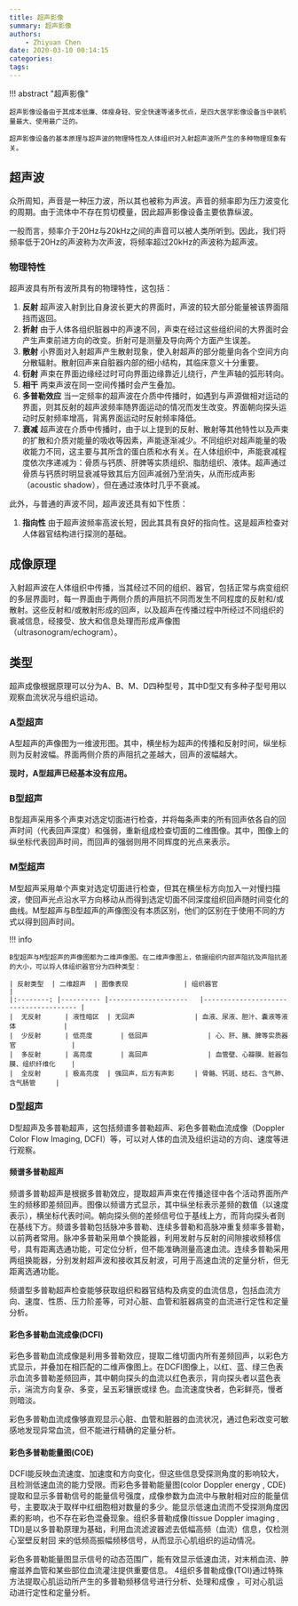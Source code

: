 ```yaml
---
title: 超声影像
summary: 超声影像
authors:
    - Zhiyuan Chen
date: 2020-03-10 00:14:15
categories: 
tags:
---
```


!!! abstract "超声影像"

    超声影像设备由于其成本低廉、体瘦身轻、安全快速等诸多优点，是四大医学影像设备当中装机量最大、使用最广泛的。

    超声影像设备的基本原理与超声波的物理特性及人体组织对入射超声波所产生的多种物理现象有关。

## 超声波

众所周知，声音是一种压力波，所以其也被称为声波。声音的频率即为压力波变化的周期。由于流体中不存在剪切模量，因此超声影像设备主要依靠纵波。

一般而言，频率介于20Hz与20kHz之间的声音可以被人类所听到。因此，我们将频率低于20Hz的声波称为次声波，将频率超过20kHz的声波称为超声波。

### 物理特性

超声波具有所有波所具有的物理特性，这包括：

1. **反射** 超声波入射到比自身波长更大的界面时，声波的较大部分能量被该界面阻挡而返回。
2. **折射** 由于人体各组织脏器中的声速不同，声束在经过这些组织间的大界面时会产生声束前进方向的改变。折射可是测量及导向两个方面产生误差。
3. **散射** 小界面对入射超声产生散射现象，使入射超声的部分能量向各个空间方向分散辐射。散射回声来自脏器内部的细小结构，其临床意义十分重要。
4. **衍射** 声束在界面边缘经过时可向界面边缘靠近儿绕行，产生声轴的弧形转向。
5. **相干** 两束声波在同一空间传播时会产生叠加。
6. **多普勒效应** 当一定频率的超声波在介质中传播时，如遇到与声源做相对运动的界面，则其反射的超声波频率随界面运动的情况而发生改变。界面朝向探头运动时反射频率增高，背离界面运动时反射频率降低。
7. **衰减** 超声波在介质中传播时，由于以上提到的反射、散射等其他特性以及声束的扩散和介质对能量的吸收等因素，声能逐渐减少。不同组织对超声能量的吸收能力不同，这主要与其所含的蛋白质和水有关。在人体组织中，声能衰减程度依次序递减为：骨质与钙质、肝脾等实质组织、脂肪组织、液体。超声通过骨质与钙质时明显衰减导致其后方回声减弱乃至消失，从而形成声影（acoustic shadow），但在通过液体时几乎不衰减。

此外，与普通的声波不同，超声波还具有如下性质：

1. **指向性** 由于超声波频率高波长短，因此其具有良好的指向性。这是超声检查对人体器官结构进行探测的基础。

## 成像原理

入射超声波在人体组织中传播，当其经过不同的组织、器官，包括正常与病变组织的多层界面时，每一界面由于两侧介质的声阻抗不同而发生不同程度的反射和/或散射。这些反射和/或散射形成的回声，以及超声在传播过程中所经过不同组织的衰减信息，经接受、放大和信息处理而形成声像图（ultrasonogram/echogram）。

## 类型

超声成像根据原理可以分为A、B、M、D四种型号，其中D型又有多种子型号用以观察血流状况与组织运动。

### A型超声

A型超声的声像图为一维波形图。其中，横坐标为超声的传播和反射时间，纵坐标则为反射波幅。界面两侧介质的声阻抗之差越大，回声的波幅越大。

**现时，A型超声已经基本没有应用。**

### B型超声

B型超声采用多个声束对选定切面进行检查，并将每条声束的所有回声依各自的回声时间（代表回声深度）和强弱，重新组成检查切面的二维图像。其中，图像上的纵坐标代表回声时间，而回声的强弱则用不同辉度的光点来表示。

### M型超声

M型超声采用单个声束对选定切面进行检查，但其在横坐标方向加入一对慢扫描波，使回声光点沿水平方向移动从而得到选定切面不同深度组织回声随时间变化的曲线。M型超声与B型超声的声像图没有本质区别，他们的区别在于使用不同的方式以得到回声时间。

!!! info

    B型超声与M型超声的声像图都为二维声像图。在二维声像图上，依据组织内部声阻抗及声阻抗差的大小，可以将人体组织器官分为四种类型：

    | 反射类型 	| 二维超声 	| 图像表现           	| 组织器官                             	|
    |:--------:	|----------	|--------------------	|--------------------------------------	|
    |  无反射  	| 液性暗区 	| 无回声             	| 血液、尿液、胆汁、囊液等液体         	|
    |  少反射  	| 低亮度   	| 低回声             	| 心、肝、胰、脾等实质器官             	|
    |  多反射  	| 高亮度   	| 高回声             	| 血管壁、心瓣膜、脏器包膜、组织纤维化 	|
    |  全反射  	| 极高亮度 	| 强回声，后方有声影 	| 骨骼、钙斑、结石、含气肺、含气肠管   	|

### D型超声

D型超声及多普勒超声，这包括频谱多普勒超声、彩色多普勒血流成像（Doppler Color Flow Imaging, DCFI）等，可以对人体的血流及组织运动的方向、速度等进行观察。

#### 频谱多普勒超声

频谱多普勒超声是根据多普勒效应，提取超声声束在传播途径中各个活动界面所产生的频移即差频回声。图像以频谱方式显示，其中纵坐标表示差频的数值（以速度表示），横坐标代表时间。朝向探头侧的差频信号位于基线上方，而背向探头者则在基线下方。频谱多普勒包括脉冲多普勒、连续多普勒和高脉冲重复频率多普勒，以前两者常用。脉冲多普勒采用单个换能器，利用发射与反射的间隙接收频移信号，具有距离选通功能，可定位分析，但不能准确测量高速血流。连续多普勒采用两组换能器，分别发射超声波和接收其反射波，可用于高速血流的定量分析，但无距离选通功能。

频谱型多普勒超声检查能够获取组织和器官结构及病变的血流信息，包括血流方向、速度、性质、压力阶差等，可对心脏、血管和脏器病变的血流进行定性和定量分析。

#### 彩色多普勒血流成像(DCFI)

彩色多普勒血流成像是利用多普勒效应，提取二维切面内所有差频回声，以彩色方式显示，并叠加在相匹配的二维声像图上。在DCFI图像上，以红、蓝、绿三色表示血流多普勒差频回声，其中朝向探头的血流以红色表示，背向探头者以蓝色表示，湍流方向复杂、多变，呈五彩镶嵌或绿 色。血流速度快者，色彩鲜亮，慢者则暗淡。

彩色多普勒血流成像够直观显示心脏、血管和脏器的血流状况，通过色彩改变可敏感地发现异常血流，但不能进行精确的定量分析。

#### 彩色多普勒能量图(COE)

DCFI能反映血流速度、加速度和方向变化，但这些信息受探测角度的影响较大，且检测低速血流的能力受限。而彩色多普勒能量图(color Doppler energy , CDE)提取和显示多普勒信号的能量信号强度，成像参数为血流中与散射相对应的能量信号，主要取决于取样中红细胞相对数量的多少。能显示低速血流而不受探测角度因素的影响，也不存在彩色混叠现象。组织多普勒成像(tissue Doppler ima­ging , TDI)是以多普勒原理为基础，利用血流滤波器滤去低幅高频（血流）信息，仅检测心室壁反射回 来的低频高振幅频移信号，从而显示心肌组织的运动情况。

彩色多普勒能量图显示信号的动态范围广，能有效显示低速血流，对末梢血流、肿瘤滋养血管和某些部位血流灌注提供重要信息。
4组织多普勒成像(TOI)通过特殊方法提取心肌运动所产生的多普勒频移信号进行分析、处理和成像 ，可对心肌运动进行定性和定量分析。

